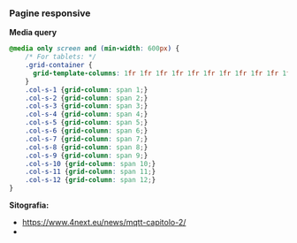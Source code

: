 

### **Pagine responsive**
**Media query**

```CSS
@media only screen and (min-width: 600px) {
	/* For tablets: */
	.grid-container {
	  grid-template-columns: 1fr 1fr 1fr 1fr 1fr 1fr 1fr 1fr 1fr 1fr 1fr 1fr;
	}
	.col-s-1 {grid-column: span 1;}
	.col-s-2 {grid-column: span 2;}
	.col-s-3 {grid-column: span 3;}
	.col-s-4 {grid-column: span 4;}
	.col-s-5 {grid-column: span 5;}
	.col-s-6 {grid-column: span 6;}
	.col-s-7 {grid-column: span 7;}
	.col-s-8 {grid-column: span 8;}
	.col-s-9 {grid-column: span 9;}
	.col-s-10 {grid-column: span 10;}
	.col-s-11 {grid-column: span 11;}
	.col-s-12 {grid-column: span 12;}
}
  ```

**Sitografia:**
- https://www.4next.eu/news/mqtt-capitolo-2/
- 
